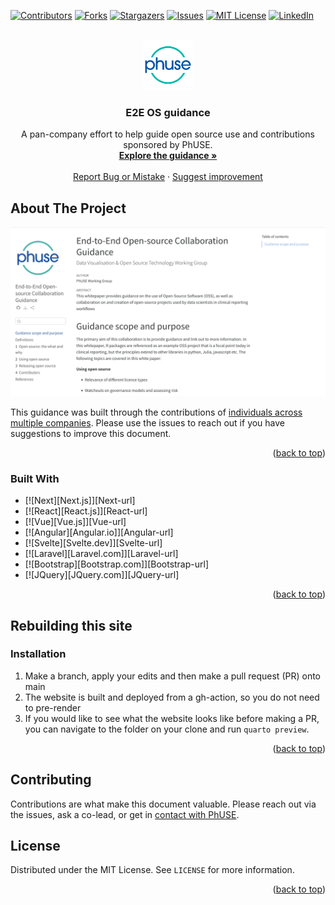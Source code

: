 <!-- PROJECT SHIELDS -->
<!--
*** I'm using markdown "reference style" links for readability.
*** Reference links are enclosed in brackets [ ] instead of parentheses ( ).
*** See the bottom of this document for the declaration of the reference variables
*** for contributors-url, forks-url, etc. This is an optional, concise syntax you may use.
*** https://www.markdownguide.org/basic-syntax/#reference-style-links
-->
[![Contributors][contributors-shield]][contributors-url]
[![Forks][forks-shield]][forks-url]
[![Stargazers][stars-shield]][stars-url]
[![Issues][issues-shield]][issues-url]
[![MIT License][license-shield]][license-url]
[![LinkedIn][linkedin-shield]][linkedin-url]



<!-- PROJECT LOGO -->
<br />
<div align="center">
  <a href="https://phuse-org.github.io/E2E-OS-Guidance/">
    <img src="assets/phuse.png" alt="Logo" width="80" height="80">
  </a>

<h3 align="center">E2E OS guidance</h3>

  <p align="center">
    A pan-company effort to help guide open source use and contributions sponsored by PhUSE.
    <br />
    <a href="https://phuse-org.github.io/E2E-OS-Guidance/"><strong>Explore the guidance »</strong></a>
    <br />
    <br />
    <a href="https://github.com/phuse-org/E2E-OS-Guidance/issues">Report Bug or Mistake</a>
    ·
    <a href="https://github.com/phuse-org/E2E-OS-Guidance/issues">Suggest improvement</a>
  </p>
</div>



<!-- ABOUT THE PROJECT -->
## About The Project

[![Screenshot][product-screenshot]](https://phuse-org.github.io/E2E-OS-Guidance/)

This guidance was built through the contributions of [individuals across multiple companies](https://phuse-org.github.io/E2E-OS-Guidance/contributors.html). Please use the issues to 
reach out if you have suggestions to improve this document. 

<p align="right">(<a href="#readme-top">back to top</a>)</p>



### Built With

* [![Next][Next.js]][Next-url]
* [![React][React.js]][React-url]
* [![Vue][Vue.js]][Vue-url]
* [![Angular][Angular.io]][Angular-url]
* [![Svelte][Svelte.dev]][Svelte-url]
* [![Laravel][Laravel.com]][Laravel-url]
* [![Bootstrap][Bootstrap.com]][Bootstrap-url]
* [![JQuery][JQuery.com]][JQuery-url]

<p align="right">(<a href="#readme-top">back to top</a>)</p>



<!-- GETTING STARTED -->
## Rebuilding this site

### Installation

1. Make a branch, apply your edits and then make a pull request (PR) onto main
2. The website is built and deployed from a gh-action, so you do not need to pre-render
3. If you would like to see what the website looks like before making a PR, you can navigate to the folder on your clone and run `quarto preview`.

<p align="right">(<a href="#readme-top">back to top</a>)</p>



<!-- CONTRIBUTING -->
## Contributing

Contributions are what make this document valuable. Please reach out via the issues, 
ask a co-lead, or get in [contact with PhUSE](https://phuse.global/Community/Get_Involved).



<!-- LICENSE -->
## License

Distributed under the MIT License. See `LICENSE` for more information.

<p align="right">(<a href="#readme-top">back to top</a>)</p>

<!-- MARKDOWN LINKS & IMAGES -->
<!-- https://www.markdownguide.org/basic-syntax/#reference-style-links -->
[contributors-shield]: https://img.shields.io/github/contributors/phuse-org/E2E-OS-Guidance.svg?style=for-the-badge
[contributors-url]: https://github.com/phuse-org/E2E-OS-Guidance/graphs/contributors
[forks-shield]: https://img.shields.io/github/forks/phuse-org/E2E-OS-Guidance.svg?style=for-the-badge
[forks-url]: https://github.com/phuse-org/E2E-OS-Guidance/network/members
[stars-shield]: https://img.shields.io/github/stars/phuse-org/E2E-OS-Guidance.svg?style=for-the-badge
[stars-url]: https://github.com/phuse-org/E2E-OS-Guidance/stargazers
[issues-shield]: https://img.shields.io/github/issues/phuse-org/E2E-OS-Guidance.svg?style=for-the-badge
[issues-url]: https://github.com/phuse-org/E2E-OS-Guidance/issues
[license-shield]: https://img.shields.io/github/license/phuse-org/E2E-OS-Guidance.svg?style=for-the-badge
[license-url]: https://github.com/phuse-org/E2E-OS-Guidance/blob/main/LICENSE
[linkedin-shield]: https://img.shields.io/badge/-LinkedIn-black.svg?style=for-the-badge&logo=linkedin&colorB=555
[linkedin-url]: https://www.linkedin.com/company/phuse/
[product-screenshot]: assets/screenshot.png
